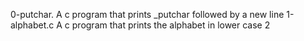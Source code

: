 0-putchar. A c program that prints _putchar followed by a new line
1-alphabet.c A c program that prints the alphabet in lower case
2
